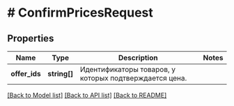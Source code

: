 # # ConfirmPricesRequest

## Properties

Name | Type | Description | Notes
------------ | ------------- | ------------- | -------------
**offer_ids** | **string[]** | Идентификаторы товаров, у которых подтверждается цена. |

[[Back to Model list]](../../README.md#models) [[Back to API list]](../../README.md#endpoints) [[Back to README]](../../README.md)
